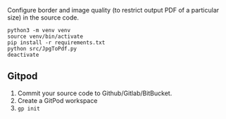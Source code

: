 Configure border and image quality (to restrict output PDF of a particular size) in the source code.

```shell
python3 -m venv venv
source venv/bin/activate
pip install -r requirements.txt
python src/JpgToPdf.py
deactivate
```

## Gitpod

1. Commit your source code to Github/Gitlab/BitBucket.
2. Create a GitPod workspace
3. `gp init`